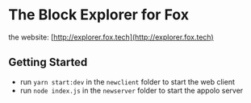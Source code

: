 # The Block Explorer for Fox
 
 the website: [http://explorer.fox.tech](http://explorer.fox.tech)
 
 ## Getting Started
 
 - run `yarn start:dev` in the `newclient` folder to start the web client
 - run `node index.js` in the `newserver` folder to start the appolo server
